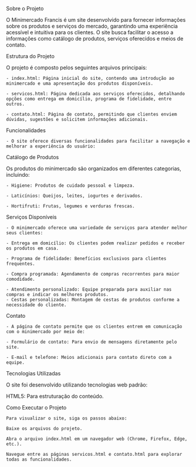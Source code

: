 Sobre o Projeto

O Minimercado Francis é um site desenvolvido para fornecer informações sobre os produtos e serviços do mercado, garantindo uma experiência acessível e intuitiva para os clientes. O site busca facilitar o acesso a informações como catálogo de produtos, serviços oferecidos e meios de contato.

Estrutura do Projeto

O projeto é composto pelos seguintes arquivos principais:

    - index.html: Página inicial do site, contendo uma introdução ao minimercado e uma apresentação dos produtos disponíveis.

    - servicos.html: Página dedicada aos serviços oferecidos, detalhando opções como entrega em domicílio, programa de fidelidade, entre outros.

    - contato.html: Página de contato, permitindo que clientes enviem dúvidas, sugestões e solicitem informações adicionais.

Funcionalidades

    - O site oferece diversas funcionalidades para facilitar a navegação e melhorar a experiência do usuário:

Catálogo de Produtos

Os produtos do minimercado são organizados em diferentes categorias, incluindo:

    - Higiene: Produtos de cuidado pessoal e limpeza.

    - Laticínios: Queijos, leites, iogurtes e derivados.

    - Hortifruti: Frutas, legumes e verduras frescas.

Serviços Disponíveis

    - O minimercado oferece uma variedade de serviços para atender melhor seus clientes:

    - Entrega em domicílio: Os clientes podem realizar pedidos e receber os produtos em casa.

    - Programa de fidelidade: Benefícios exclusivos para clientes frequentes.

    - Compra programada: Agendamento de compras recorrentes para maior comodidade.

    - Atendimento personalizado: Equipe preparada para auxiliar nas compras e indicar os melhores produtos.
    - Cestas personalizadas: Montagem de cestas de produtos conforme a necessidade do cliente.

Contato

    - A página de contato permite que os clientes entrem em comunicação com o minimercado por meio de:

    - Formulário de contato: Para envio de mensagens diretamente pelo site.

    - E-mail e telefone: Meios adicionais para contato direto com a equipe.

Tecnologias Utilizadas

O site foi desenvolvido utilizando tecnologias web padrão:

HTML5: Para estruturação do conteúdo.

Como Executar o Projeto

    Para visualizar o site, siga os passos abaixo:

    Baixe os arquivos do projeto.

    Abra o arquivo index.html em um navegador web (Chrome, Firefox, Edge, etc.).

    Navegue entre as páginas servicos.html e contato.html para explorar todas as funcionalidades.


